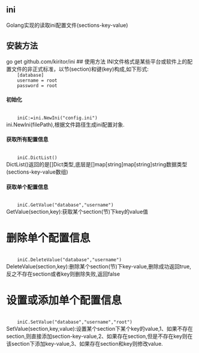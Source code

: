 ## ini
Golang实现的读取ini配置文件(sections-key-value)
## 安装方法
<ceode>
	go get github.com/kiritor/ini
</ceode>
## 使用方法
INI文件格式是某些平台或软件上的配置文件的非正式标准，以节(section)和键(key)构成,如下形式:
<code>
	[database]
	username = root
	password = root
</code>

#### 初始化
<code>
	iniC:=ini.NewIni("config.ini")
</code>
ini.NewIni(filePath),根据文件路径生成ini配置对象.

#### 获取所有配置信息
<code>
	iniC.DictList()
</code>
DictList()返回的是[]Dict类型,底层是[]map[string]map[string]string数据类型(sections-key-value数组)

#### 获取单个配置信息
<code>
	iniC.GetValue("database","username")
</code>
GetValue(section,key):获取某个section(节)下key的value值

# 删除单个配置信息
<code>
	iniC.DeleteValue("database","username")
</code>
DeleteValue(section,key):删除某个section(节)下key-value,删除成功返回true,反之不存在section或者key则删除失败,返回false

# 设置或添加单个配置信息
<code>
    iniC.SetValue("database","username","root")
</code>
SetValue(section,key,value):设置某个section下某个key的value,1、如果不存在section,则直接添加section-key-value,2、如果存在section,但是不存在key则在该section下添加key-value,3、如果存在section和key则修改value.